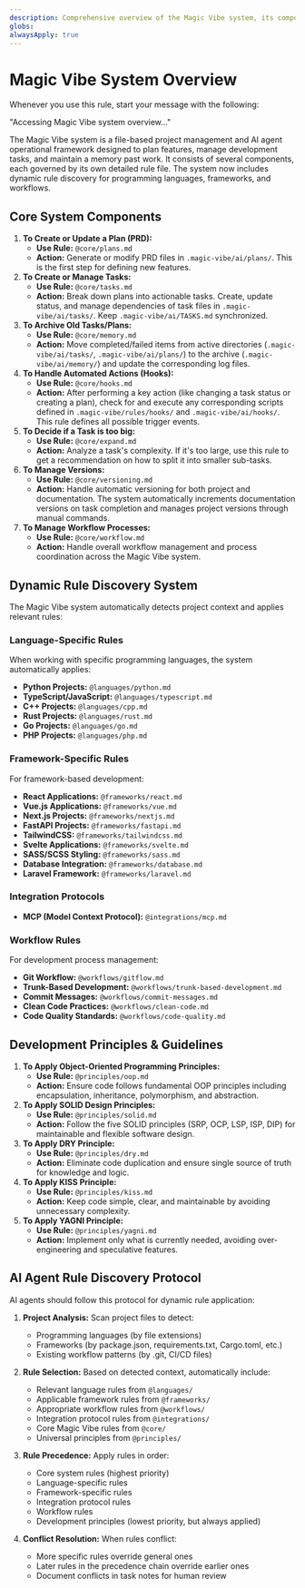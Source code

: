 ```yaml
---
description: Comprehensive overview of the Magic Vibe system, its components, and their interactions with dynamic rule discovery.
globs:
alwaysApply: true
---
```


# Magic Vibe System Overview

Whenever you use this rule, start your message with the following:

"Accessing Magic Vibe system overview..."

The Magic Vibe system is a file-based project management and AI agent operational framework designed to plan features, manage development tasks, and maintain a memory past work.
It consists of several components, each governed by its own detailed rule file. The system now includes dynamic rule discovery for programming languages, frameworks, and workflows.

## Core System Components

1. **To Create or Update a Plan (PRD):**
    - **Use Rule:** `@core/plans.md`
    - **Action:** Generate or modify PRD files in `.magic-vibe/ai/plans/`. This is the first step for defining new features.
2. **To Create or Manage Tasks:**
    - **Use Rule:** `@core/tasks.md`
    - **Action:** Break down plans into actionable tasks. Create, update status, and manage dependencies of task files in `.magic-vibe/ai/tasks/`. Keep `.magic-vibe/ai/TASKS.md` synchronized.
3. **To Archive Old Tasks/Plans:**
    - **Use Rule:** `@core/memory.md`
    - **Action:** Move completed/failed items from active directories (`.magic-vibe/ai/tasks/`, `.magic-vibe/ai/plans/`) to the archive (`.magic-vibe/ai/memory/`) and update the corresponding log files.
4. **To Handle Automated Actions (Hooks):**
    - **Use Rule:** `@core/hooks.md`
    - **Action:** After performing a key action (like changing a task status or creating a plan), check for and execute any corresponding scripts defined in `.magic-vibe/rules/hooks/` and `.magic-vibe/ai/hooks/`. This rule defines all possible trigger events.
5. **To Decide if a Task is too big:**
    - **Use Rule:** `@core/expand.md`
    - **Action:** Analyze a task's complexity. If it's too large, use this rule to get a recommendation on how to split it into smaller sub-tasks.
6. **To Manage Versions:**
    - **Use Rule:** `@core/versioning.md`
    - **Action:** Handle automatic versioning for both project and documentation. The system automatically increments documentation versions on task completion and manages project versions through manual commands.
7. **To Manage Workflow Processes:**
    - **Use Rule:** `@core/workflow.md`
    - **Action:** Handle overall workflow management and process coordination across the Magic Vibe system.

## Dynamic Rule Discovery System

The Magic Vibe system automatically detects project context and applies relevant rules:

### Language-Specific Rules

When working with specific programming languages, the system automatically applies:

- **Python Projects:** `@languages/python.md`
- **TypeScript/JavaScript:** `@languages/typescript.md`
- **C++ Projects:** `@languages/cpp.md`
- **Rust Projects:** `@languages/rust.md`
- **Go Projects:** `@languages/go.md`
- **PHP Projects:** `@languages/php.md`

### Framework-Specific Rules

For framework-based development:

- **React Applications:** `@frameworks/react.md`
- **Vue.js Applications:** `@frameworks/vue.md`
- **Next.js Projects:** `@frameworks/nextjs.md`
- **FastAPI Projects:** `@frameworks/fastapi.md`
- **TailwindCSS:** `@frameworks/tailwindcss.md`
- **Svelte Applications:** `@frameworks/svelte.md`
- **SASS/SCSS Styling:** `@frameworks/sass.md`
- **Database Integration:** `@frameworks/database.md`
- **Laravel Framework:** `@frameworks/laravel.md`

### Integration Protocols

- **MCP (Model Context Protocol):** `@integrations/mcp.md`

### Workflow Rules

For development process management:

- **Git Workflow:** `@workflows/gitflow.md`
- **Trunk-Based Development:** `@workflows/trunk-based-development.md`
- **Commit Messages:** `@workflows/commit-messages.md`
- **Clean Code Practices:** `@workflows/clean-code.md`
- **Code Quality Standards:** `@workflows/code-quality.md`

## Development Principles & Guidelines

1. **To Apply Object-Oriented Programming Principles:**
    - **Use Rule:** `@principles/oop.md`
    - **Action:** Ensure code follows fundamental OOP principles including encapsulation, inheritance, polymorphism, and abstraction.
2. **To Apply SOLID Design Principles:**
    - **Use Rule:** `@principles/solid.md`
    - **Action:** Follow the five SOLID principles (SRP, OCP, LSP, ISP, DIP) for maintainable and flexible software design.
3. **To Apply DRY Principle:**
    - **Use Rule:** `@principles/dry.md`
    - **Action:** Eliminate code duplication and ensure single source of truth for knowledge and logic.
4. **To Apply KISS Principle:**
    - **Use Rule:** `@principles/kiss.md`
    - **Action:** Keep code simple, clear, and maintainable by avoiding unnecessary complexity.
5. **To Apply YAGNI Principle:**
    - **Use Rule:** `@principles/yagni.md`
    - **Action:** Implement only what is currently needed, avoiding over-engineering and speculative features.

## AI Agent Rule Discovery Protocol

AI agents should follow this protocol for dynamic rule application:

1. **Project Analysis:** Scan project files to detect:
   - Programming languages (by file extensions)
   - Frameworks (by package.json, requirements.txt, Cargo.toml, etc.)
   - Existing workflow patterns (by .git, CI/CD files)

2. **Rule Selection:** Based on detected context, automatically include:
   - Relevant language rules from `@languages/`
   - Applicable framework rules from `@frameworks/`
   - Appropriate workflow rules from `@workflows/`
   - Integration protocol rules from `@integrations/`
   - Core Magic Vibe rules from `@core/`
   - Universal principles from `@principles/`

3. **Rule Precedence:** Apply rules in order:
   - Core system rules (highest priority)
   - Language-specific rules
   - Framework-specific rules
   - Integration protocol rules
   - Workflow rules
   - Development principles (lowest priority, but always applied)

4. **Conflict Resolution:** When rules conflict:
   - More specific rules override general ones
   - Later rules in the precedence chain override earlier ones
   - Document conflicts in task notes for human review
